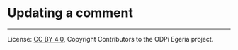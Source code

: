 <!-- SPDX-License-Identifier: CC-BY-4.0 -->
<!-- Copyright Contributors to the ODPi Egeria project. -->

# Updating a comment




----
License: [CC BY 4.0](https://creativecommons.org/licenses/by/4.0/),
Copyright Contributors to the ODPi Egeria project.